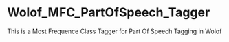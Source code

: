 # Wolof_MFC_PartOfSpeech_Tagger
This is a Most Frequence Class Tagger for Part Of Speech Tagging in Wolof
